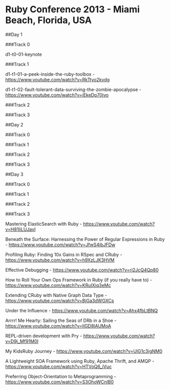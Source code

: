 # Ruby Conference 2013 - Miami Beach, Florida, USA

##Day 1

###Track 0

  d1-t0-01-keynote

###Track 1

  d1-t1-01-a-peek-inside-the-ruby-toolbox -
  https://www.youtube.com/watch?v=RkTtyo2kydg

  d1-t1-02-fault-tolerant-data-surviving-the-zombie-apocalypse -
  https://www.youtube.com/watch?v=iEkeDp70jvo

###Track 2

###Track 3

##Day 2

###Track 0

###Track 1

###Track 2

###Track 3

##Day 3

###Track 0

###Track 1

###Track 2

###Track 3

Mastering ElasticSearch with Ruby - 
https://www.youtube.com/watch?v=H81IiLUJavI

Beneath the Surface: Harnessing the Power of Regular Expressions in Ruby - 
https://www.youtube.com/watch?v=JfwS4ibJFDw

Profiling Ruby: Finding 10x Gains in RSpec and CRuby - 
https://www.youtube.com/watch?v=h9XzLJK3HVM

Effective Debugging - 
https://www.youtube.com/watch?v=ri2JcQ4Qp80

How to Roll Your Own Ops Framework in Ruby (if you really have to) - 
https://www.youtube.com/watch?v=KRuIXiq3eMc

Extending CRuby with Native Graph Data Type - 
https://www.youtube.com/watch?v=BjGa3dWGXCs

Under the Influence - 
https://www.youtube.com/watch?v=Ahx4fbLtBNQ

Arrrr! Me Hearty: Sailing the Seas of DRb in a Shoe - 
https://www.youtube.com/watch?v=IlGD8lAUMoA

REPL-driven development with Pry - 
https://www.youtube.com/watch?v=D9j_Mf91M0I

My KidsRuby Journey - 
https://www.youtube.com/watch?v=UlG1c3igNM0

A Lightweight SOA Framework using Ruby, Apache Thrift, and AMQP -
https://www.youtube.com/watch?v=HTVoQ6_iVuc

Preferring Object-Orientation to Metaprogramming - 
https://www.youtube.com/watch?v=S3OhoWCnlB0
